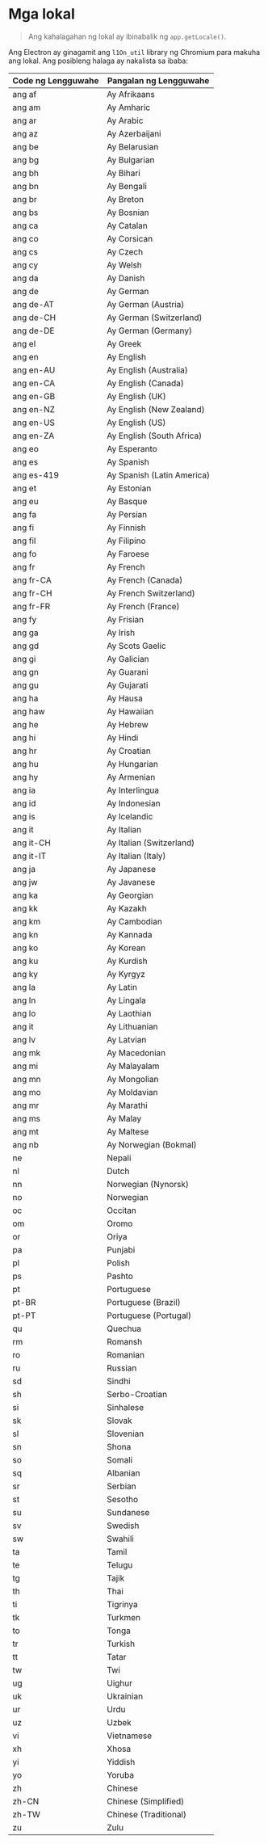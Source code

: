 # Mga lokal

> Ang kahalagahan ng lokal ay ibinabalik ng `app.getLocale()`.

Ang Electron ay ginagamit ang `l1On_util` library ng Chromium para makuha ang lokal. Ang posibleng halaga ay nakalista sa ibaba:

| Code ng Lengguwahe | Pangalan ng Lengguwahe     |
| ------------------ | -------------------------- |
| ang af             | Ay Afrikaans               |
| ang am             | Ay Amharic                 |
| ang ar             | Ay Arabic                  |
| ang az             | Ay Azerbaijani             |
| ang be             | Ay Belarusian              |
| ang bg             | Ay Bulgarian               |
| ang bh             | Ay Bihari                  |
| ang bn             | Ay Bengali                 |
| ang br             | Ay Breton                  |
| ang bs             | Ay Bosnian                 |
| ang ca             | Ay Catalan                 |
| ang co             | Ay Corsican                |
| ang cs             | Ay Czech                   |
| ang cy             | Ay Welsh                   |
| ang da             | Ay Danish                  |
| ang de             | Ay German                  |
| ang de-AT          | Ay German (Austria)        |
| ang de-CH          | Ay German (Switzerland)    |
| ang de-DE          | Ay German (Germany)        |
| ang el             | Ay Greek                   |
| ang en             | Ay English                 |
| ang en-AU          | Ay English (Australia)     |
| ang en-CA          | Ay English (Canada)        |
| ang en-GB          | Ay English (UK)            |
| ang en-NZ          | Ay English (New Zealand)   |
| ang en-US          | Ay English (US)            |
| ang en-ZA          | Ay English (South Africa)  |
| ang eo             | Ay Esperanto               |
| ang es             | Ay Spanish                 |
| ang es-419         | Ay Spanish (Latin America) |
| ang et             | Ay Estonian                |
| ang eu             | Ay Basque                  |
| ang fa             | Ay Persian                 |
| ang fi             | Ay Finnish                 |
| ang fil            | Ay Filipino                |
| ang fo             | Ay Faroese                 |
| ang fr             | Ay French                  |
| ang fr-CA          | Ay French (Canada)         |
| ang fr-CH          | Ay French Switzerland)     |
| ang fr-FR          | Ay French (France)         |
| ang fy             | Ay Frisian                 |
| ang ga             | Ay Irish                   |
| ang gd             | Ay Scots Gaelic            |
| ang gi             | Ay Galician                |
| ang gn             | Ay Guarani                 |
| ang gu             | Ay Gujarati                |
| ang ha             | Ay Hausa                   |
| ang haw            | Ay Hawaiian                |
| ang he             | Ay Hebrew                  |
| ang hi             | Ay Hindi                   |
| ang hr             | Ay Croatian                |
| ang hu             | Ay Hungarian               |
| ang hy             | Ay Armenian                |
| ang ia             | Ay Interlingua             |
| ang id             | Ay Indonesian              |
| ang is             | Ay Icelandic               |
| ang it             | Ay Italian                 |
| ang it-CH          | Ay Italian (Switzerland)   |
| ang it-IT          | Ay Italian (Italy)         |
| ang ja             | Ay Japanese                |
| ang jw             | Ay Javanese                |
| ang ka             | Ay Georgian                |
| ang kk             | Ay Kazakh                  |
| ang km             | Ay Cambodian               |
| ang kn             | Ay Kannada                 |
| ang ko             | Ay Korean                  |
| ang ku             | Ay Kurdish                 |
| ang ky             | Ay Kyrgyz                  |
| ang la             | Ay Latin                   |
| ang ln             | Ay Lingala                 |
| ang lo             | Ay Laothian                |
| ang it             | Ay Lithuanian              |
| ang lv             | Ay Latvian                 |
| ang mk             | Ay Macedonian              |
| ang mi             | Ay Malayalam               |
| ang mn             | Ay Mongolian               |
| ang mo             | Ay Moldavian               |
| ang mr             | Ay Marathi                 |
| ang ms             | Ay Malay                   |
| ang mt             | Ay Maltese                 |
| ang nb             | Ay Norwegian (Bokmal)      |
| ne                 | Nepali                     |
| nl                 | Dutch                      |
| nn                 | Norwegian (Nynorsk)        |
| no                 | Norwegian                  |
| oc                 | Occitan                    |
| om                 | Oromo                      |
| or                 | Oriya                      |
| pa                 | Punjabi                    |
| pl                 | Polish                     |
| ps                 | Pashto                     |
| pt                 | Portuguese                 |
| pt-BR              | Portuguese (Brazil)        |
| pt-PT              | Portuguese (Portugal)      |
| qu                 | Quechua                    |
| rm                 | Romansh                    |
| ro                 | Romanian                   |
| ru                 | Russian                    |
| sd                 | Sindhi                     |
| sh                 | Serbo-Croatian             |
| si                 | Sinhalese                  |
| sk                 | Slovak                     |
| sl                 | Slovenian                  |
| sn                 | Shona                      |
| so                 | Somali                     |
| sq                 | Albanian                   |
| sr                 | Serbian                    |
| st                 | Sesotho                    |
| su                 | Sundanese                  |
| sv                 | Swedish                    |
| sw                 | Swahili                    |
| ta                 | Tamil                      |
| te                 | Telugu                     |
| tg                 | Tajik                      |
| th                 | Thai                       |
| ti                 | Tigrinya                   |
| tk                 | Turkmen                    |
| to                 | Tonga                      |
| tr                 | Turkish                    |
| tt                 | Tatar                      |
| tw                 | Twi                        |
| ug                 | Uighur                     |
| uk                 | Ukrainian                  |
| ur                 | Urdu                       |
| uz                 | Uzbek                      |
| vi                 | Vietnamese                 |
| xh                 | Xhosa                      |
| yi                 | Yiddish                    |
| yo                 | Yoruba                     |
| zh                 | Chinese                    |
| zh-CN              | Chinese (Simplified)       |
| zh-TW              | Chinese (Traditional)      |
| zu                 | Zulu                       |